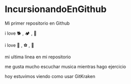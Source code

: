 # IncursionandoEnGithub

Mi primer repositorio en Github

i love 🐕 , 🏕️ , 🍕

i love  🍫 , ⚽ , 🌙

mi ultima linea  en mi repositorio 

me gusta mucho escuchar musica mientras hago ejercicio

hoy estuvimos viendo como usar GitKraken
